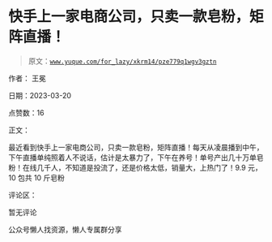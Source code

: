 # 快手上一家电商公司，只卖一款皂粉，矩阵直播！

> 原文：[`www.yuque.com/for_lazy/xkrm14/pze779q1wgv3gztn`](https://www.yuque.com/for_lazy/xkrm14/pze779q1wgv3gztn)



作者： 王冕



日期：2023-03-20



点赞数：16

<ne-card data-card-name="hr" data-card-type="block" id="SzmHT" data-event-boundary="card">

正文：



最近看到快手上一家电商公司，只卖一款皂粉，矩阵直播！每天从凌晨播到中午，下午直播单纯照着人不说话，估计是太暴力了，下午在养号！单号产出几十万单皂粉！在线几千人，不知道是投流了，还是价格太低，销量大，上热门了！9.9 元，10 包共 10 斤皂粉

<ne-card data-card-name="hr" data-card-type="block" id="jYLxx" data-event-boundary="card">

评论区：



暂无评论

<ne-card data-card-name="hr" data-card-type="block" id="fZG9c" data-event-boundary="card">

公众号懒人找资源，懒人专属群分享

</ne-card></ne-card></ne-card>